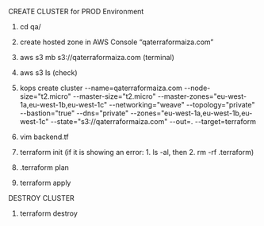 
CREATE CLUSTER for PROD Environment

1. cd qa/

2. create hosted zone in AWS Console “qaterraformaiza.com”

3. aws s3 mb s3://qaterraformaiza.com  (terminal)

4. aws s3 ls  (check)

5. kops create cluster --name=qaterraformaiza.com --node-size="t2.micro" --master-size="t2.micro" --master-zones="eu-west-1a,eu-west-1b,eu-west-1c" --networking="weave" --topology="private" --bastion="true" --dns="private" --zones="eu-west-1a,eu-west-1b,eu-west-1c" --state="s3://qaterraformaiza.com" --out=. --target=terraform

7. vim backend.tf

8. terraform init (if it is showing an error: 1. ls -al, then 2. rm -rf .terraform)

9. .terraform plan

10. terraform apply


DESTROY CLUSTER

1. terraform destroy
